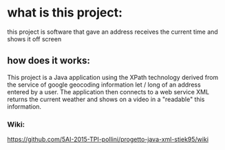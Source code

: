 <h1>what is this project: </h1>

this project  is software that gave an address receives the current time and shows it off screen

<h2>how  does it works:</h2>

This project is a Java application using the
XPath technology derived from the service of google geocoding information let /
long of an address entered by a user.
The application then connects to a web service XML
returns the current weather and shows on a video in a "readable" this information.

<h3>Wiki:</h3>

https://github.com/5AI-2015-TPI-pollini/progetto-java-xml-stiek95/wiki
